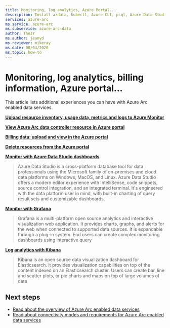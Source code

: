 ```yaml
---
title: Monitoring, log analytics, Azure Portal...
description: Install azdata, kubectl, Azure CLI, psql, Azure Data Studio (Insiders), and the Arc extension for Azure Data Studio
services: azure-arc
ms.service: azure-arc
ms.subservice: azure-arc-data
author: TheJY
ms.author: jeanyd
ms.reviewer: mikeray
ms.date: 08/04/2020
ms.topic: how-to
---
```


# Monitoring, log analytics, billing information, Azure portal...




This article lists additional experiences you can have with Azure Arc enabled data services.


**[Upload resource inventory, usage data, metrics and logs to Azure Monitor](upload-metrics-and-logs-to-azure-monitor.md)**

**[View Azure Arc data controller resource in Azure portal](view-data-controller-in-azure-portal.md)**

**[Billing data: upload and view in the Azure portal](view-billing-data-in-azure.md)**

**[Delete resources from the Azure portal](delete-azure-resources.md)**

**[Monitor with Azure Data Studio dashboards](https://review.docs.microsoft.com/en-us/azure/azure-arc/data/azure-data-studio-dashboards)**
> Azure Data Studio is a cross-platform database tool for data professionals using the Microsoft family of on-premises and cloud data platforms on Windows, MacOS, and Linux. 
Azure Data Studio offers a modern editor experience with IntelliSense, code snippets, source control integration, and an integrated terminal. It's engineered with the data platform user in mind, with built-in charting of query result sets and customizable dashboards.

**[Monitor with Grafana](monitor-grafana-kibana.md)**
> Grafana is a multi-platform open source analytics and interactive visualization web application. It provides charts, graphs, and alerts for the web when connected to supported data sources. It is expandable through a plug-in system. End users can create complex monitoring dashboards using interactive query

**[Log analytics with Kibana](monitor-grafana-kibana.md)**
>Kibana is an open source data visualization dashboard for Elasticsearch. It provides visualization capabilities on top of the content indexed on an Elasticsearch cluster. Users can create bar, line and scatter plots, or pie charts and maps on top of large volumes of data






## Next steps
- [Read about the overview of Azure Arc enabled data services](overview.md)
- [Read about connectivity modes and requirements for Azure Arc enabled data services](connectivity.md)

